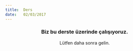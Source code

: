 ```yaml
---
title:  Ders
date:   02/03/2017
---
```


### <center>Biz bu derste üzerinde çalışıyoruz.</center>
<center>Lütfen daha sonra gelin.</center>
